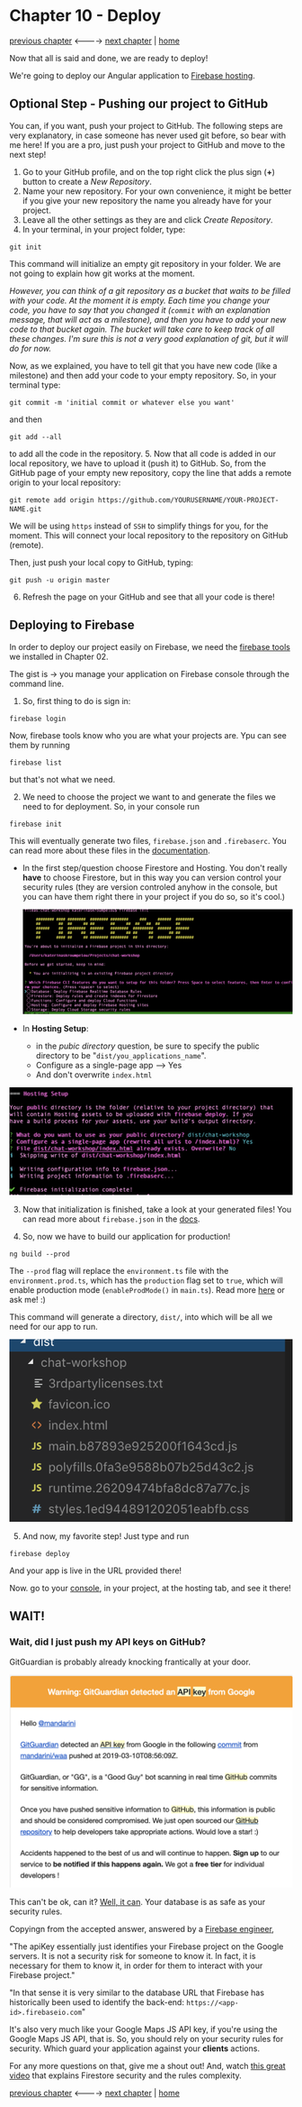 # Chapter 10 - Deploy

[previous chapter](Chapter_09.md) <----> [next chapter](Chapter_11.md) | [home](README.md)

Now that all is said and done, we are ready to deploy!

We're going to deploy our Angular application to [Firebase hosting](https://firebase.google.com/docs/hosting/).

## Optional Step - Pushing our project to GitHub

You can, if you want, push your project to GitHub. The following steps
are very explanatory, in case someone has never used git before, so bear with me here!
If you are a pro, just push your project to GitHub and move to the next step!

1. Go to your GitHub profile, and on the top right click the plus sign (__+__) button
to create a _New Repository_.
2. Name your new repository. For your own convenience, it might be better if you
give your new repository the name you already have for your project.
3. Leave all the other settings as they are and click _Create Repository_.
4. In your terminal, in your project folder, type:
```
git init
```
This command will initialize an empty git repository in your folder. We are not
going to explain how git works at the moment.

_However, you can think of a git
repository as a bucket that waits to be filled with your code. At the moment it is empty.
Each time you change your code, you have to say that you changed it (`commit` with
  an explanation message, that will act as a milestone), and then you have to add
  your new code to that bucket again.
  The bucket will take care to keep track of all these changes. I'm sure this is not
a very good explanation of git, but it will do for now._

Now, as we explained, you have to tell git that you have new code (like a milestone)
 and then add your code to your empty repository. So, in your terminal type:
```
git commit -m 'initial commit or whatever else you want'
```
and then
```
git add --all
```
to add all the code in the repository.
5. Now that all code is added in our local repository, we have to upload it (push it)
to GitHub. So, from the GitHub page of your empty new repository, copy the line
that adds a remote origin to your local repository:
```
git remote add origin https://github.com/YOURUSERNAME/YOUR-PROJECT-NAME.git
```
We will be using `https` instead of `SSH` to simplify things for you, for the moment.
This will connect your local repository to the repository on GitHub (remote).

Then, just push your local copy to GitHub, typing:
```
git push -u origin master
```
6. Refresh the page on your GitHub and see that all your code is there!

## Deploying to Firebase

In order to deploy our project easily on Firebase, we need the [firebase tools](https://www.npmjs.com/package/firebase-tools) we installed in
Chapter 02.

The gist is -> you manage your application on Firebase console through the command line.

1. So, first thing to do is sign in:
```
firebase login
```

Now, firebase tools know who you are what your projects are. Ypu can see them by running
```
firebase list
```
but that's not what we need.

2. We need to choose the project we want to and generate the files we need to for deployment.
So, in your console run
```
firebase init
```
This will eventually generate two files, `firebase.json` and `.firebaserc`. You can read more about these files in 
the [documentation](https://firebase.google.com/docs/cli/#initialize_a_firebase_project).

  * In the first step/question choose Firestore and Hosting. You don't really __have__ to choose 
  Firestore, but in this way you can version control your security rules (they are version 
  controled anyhow in the console, but you can have them right there in your project if you do so, so it's cool.)

    ![firebase init - first question](img/firebase_init.png)

  * In __Hosting Setup__:
    * in the _pubic directory_ question, be sure to specify 
       the public directory to be "`dist/you_applications_name`".
    * Configure as a single-page app --> Yes     
    * And don't overwrite `index.html`
  
  ![Hosting setup](img/hosting_fb.png)
  
3. Now that initialization is finished, take a look at your generated files! You can read more about `firebase.json` in the [docs](https://firebase.google.com/docs/cli/#the_firebasejson_file).

4. So, now we have to build our application for production!

```
ng build --prod
```

The `--prod` flag will replace the `environment.ts` file with the `environment.prod.ts`, which has the `production` flag set to `true`,
which will enable production mode (`enableProdMode()` in `main.ts`). Read more [here](https://angular.io/api/core/enableProdMode) or ask me! :)

This command will generate a directory, `dist/`, into which will be all we need for our app to run. 

![The /dist directory](img/dist.png)

5. And now, my favorite step! Just type and run

```
firebase deploy
```
And your app is live in the URL provided there!

Now. go to your [console](https://console.firebase.google.com/), in your project, at the hosting tab, and see it there!


## WAIT!

### Wait, did I just push my API keys on GitHub?

GitGuardian is probably already knocking frantically at your door. 

![GitGuardian](img/gitguardian.png)

This can't be ok, can it?
[Well, it can](https://stackoverflow.com/questions/37482366/is-it-safe-to-expose-firebase-apikey-to-the-public). 
Your database is as safe as your security rules.

Copyingn from the accepted answer, answered by a [Firebase engineer](https://stackoverflow.com/users/209103/frank-van-puffelen), 

  "The apiKey essentially just identifies your Firebase project on the Google servers. It is not a security risk for someone to know it. In fact, it is necessary for them to know it, in order for them to interact with your Firebase project."

  "In that sense it is very similar to the database URL that Firebase has historically been used to identify the back-end: `https://<app-id>.firebaseio.com`"

It's also very much like your Google Maps JS API key, if you're using the Google Maps JS API, that is.
So, you should rely on your security rules for security. Which guard your application against your __clients__ actions.

For any more questions on that, give me a shout out! And, watch [this great video](https://youtu.be/eW5MdE3ZcAw) that explains Firestore security and the rules complexity.

[previous chapter](Chapter_09.md) <----> [next chapter](Chapter_11.md) | [home](README.md)
